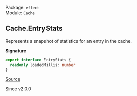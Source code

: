 Package: `effect`<br />
Module: `Cache`<br />

## Cache.EntryStats

Represents a snapshot of statistics for an entry in the cache.

**Signature**

```ts
export interface EntryStats {
  readonly loadedMillis: number
}
```

[Source](https://github.com/Effect-TS/effect/tree/main/packages/effect/src/Cache.ts#L259)

Since v2.0.0